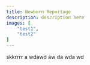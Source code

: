 ```yaml
---
title: Newborn Reportage
description: description here
images: [
    "test1",
    "test2"
]
---
```


skkrrrr
a
wdawd
aw
da
wda
wd

